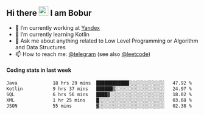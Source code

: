 ## Hi there <img src="https://media.giphy.com/media/hvRJCLFzcasrR4ia7z/giphy.gif" width="25px" height="25px"> I am Bobur

- 💼 I’m currently working at [Yandex](https://yandex.ru/)
- 🌱 I’m currently learning Kotlin
- 💬 Ask me about anything related to Low Level Programming or Algorithm and Data Structures
- 📫 How to reach me: [@telegram](https://t.me/octoant) (see also [@leetcode](https://leetcode.com/octoant/))    

#### Coding stats in last week

<!--START_SECTION:waka-->

```txt
Java             18 hrs 29 mins  ████████████░░░░░░░░░░░░░   47.92 %
Kotlin           9 hrs 37 mins   ██████▒░░░░░░░░░░░░░░░░░░   24.97 %
SQL              6 hrs 56 mins   ████▓░░░░░░░░░░░░░░░░░░░░   18.02 %
XML              1 hr 25 mins    █░░░░░░░░░░░░░░░░░░░░░░░░   03.68 %
JSON             55 mins         ▓░░░░░░░░░░░░░░░░░░░░░░░░   02.38 %
```

<!--END_SECTION:waka-->
